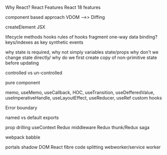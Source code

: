 Why React?
React Features
React 18 features

component based approach
VDOM -->> Diffing

createElement
JSX

lifecycle methods
hooks
rules of hooks
fragment
one-way data binding?
keys/indexes as key
synthetic events

why state is required, why not simply variables
state/props
why don't we change state directly/ why do we first create copy of non-primitive state before updating


controlled vs un-controlled

pure component

memo, useMemo, useCallback, HOC, useTransition, useDefferedValue, useImperativeHandle, useLayoutEffect, useReducer, useRef
custom hooks

Error boundary

named vs default exports

prop drilling
useContext
Redux
middleware
Redux thunk/Redux saga

webpack
babble

portals
shadow DOM
React fibre
code splitting
webworker/service worker